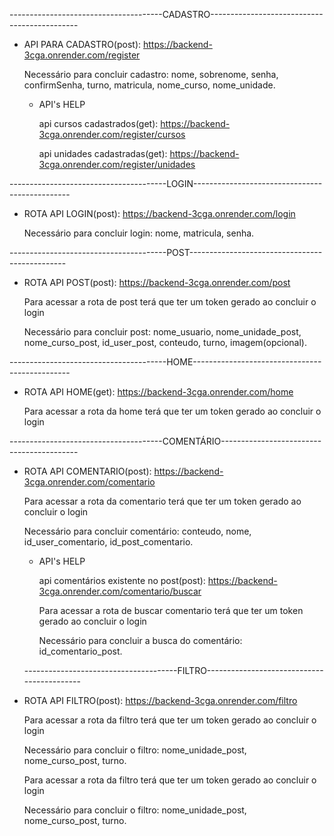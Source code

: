 --------------------------------------CADASTRO---------------------------------------------

- API PARA CADASTRO(post): https://backend-3cga.onrender.com/register
  
  Necessário para concluir cadastro:
  nome, sobrenome, senha, confirmSenha, turno, matricula, nome_curso, nome_unidade.

  - API's HELP

    api cursos cadastrados(get): https://backend-3cga.onrender.com/register/cursos

    api unidades cadastradas(get): https://backend-3cga.onrender.com/register/unidades

---------------------------------------LOGIN-----------------------------------------------

- ROTA API LOGIN(post): https://backend-3cga.onrender.com/login

 
  Necessário para concluir login: nome, matricula, senha.

---------------------------------------POST-----------------------------------------------

- ROTA API POST(post): https://backend-3cga.onrender.com/post


  Para acessar a rota de post terá que ter um token gerado ao concluir o login


  Necessário para concluir post: nome_usuario, nome_unidade_post, nome_curso_post, id_user_post, conteudo, turno, imagem(opcional).

---------------------------------------HOME-----------------------------------------------

- ROTA API HOME(get): https://backend-3cga.onrender.com/home


   Para acessar a rota da home terá que ter um token gerado ao concluir o login

--------------------------------------COMENTÁRIO------------------------------------------

- ROTA API COMENTARIO(post): https://backend-3cga.onrender.com/comentario


  Para acessar a rota da comentario terá que ter um token gerado ao concluir o login
  

  Necessário para concluir comentário: conteudo, nome, id_user_comentario, id_post_comentario.
  

  - API's HELP

    api comentários existente no post(post): https://backend-3cga.onrender.com/comentario/buscar

    Para acessar a rota de buscar comentario terá que ter um token gerado ao concluir o login

    Necessário para concluir a busca do comentário: id_comentario_post.

  

  --------------------------------------FILTRO-------------------------------------------

- ROTA API FILTRO(post): https://backend-3cga.onrender.com/filtro
 
  Para acessar a rota da filtro terá que ter um token gerado ao concluir o login

  Necessário para concluir o filtro: nome_unidade_post, nome_curso_post, turno.

  Para acessar a rota da filtro terá que ter um token gerado ao concluir o login

  Necessário para concluir o filtro: nome_unidade_post, nome_curso_post, turno.


